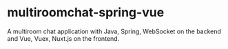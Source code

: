 # multiroomchat-spring-vue
A multiroom chat application with Java, Spring, WebSocket on the backend and Vue, Vuex, Nuxt.js on the frontend.
